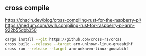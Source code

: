 
## cross compile 
https://chacin.dev/blog/cross-compiling-rust-for-the-raspberry-pi/
https://medium.com/swlh/compiling-rust-for-raspberry-pi-arm-922b55dbb050

```bash
cargo install --git https://github.com/cross-rs/cross
cross build --release --target arm-unknown-linux-gnueabihf
cross run --release --target arm-unknown-linux-gnueabihf
```


